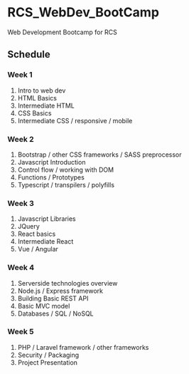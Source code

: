 # RCS_WebDev_BootCamp
Web Development Bootcamp for RCS

## Schedule

### Week 1
1. Intro to web dev 
2. HTML Basics
3. Intermediate HTML
4. CSS Basics
5. Intermediate CSS / responsive / mobile

### Week 2
1. Bootstrap / other CSS frameworks / SASS preprocessor
2. Javascript Introduction
3. Control flow / working with DOM
4. Functions / Prototypes
5. Typescript / transpilers / polyfills


### Week 3
1. Javascript Libraries
2. JQuery
3. React basics
4. Intermediate React
5. Vue / Angular 


### Week 4
1. Serverside technologies overview
2. Node.js / Express framework
3. Building Basic REST API
4. Basic MVC model
5. Databases / SQL / NoSQL

### Week 5
1. PHP / Laravel framework / other frameworks
2. Security / Packaging
3. Project Presentation
